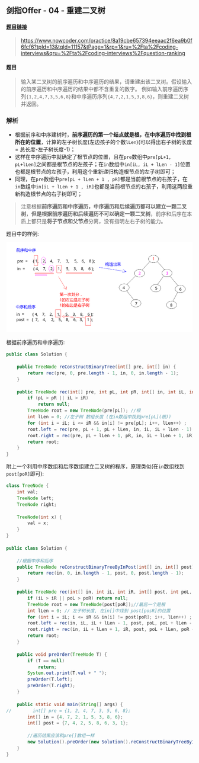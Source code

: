 ## 剑指Offer - 04 - 重建二叉树

#### [题目链接]()

> https://www.nowcoder.com/practice/8a19cbe657394eeaac2f6ea9b0f6fcf6?tpId=13&tqId=11157&tPage=1&rp=1&ru=%2Fta%2Fcoding-interviews&qru=%2Fta%2Fcoding-interviews%2Fquestion-ranking

#### 题目

> 输入某二叉树的前序遍历和中序遍历的结果，请重建出该二叉树。假设输入的前序遍历和中序遍历的结果中都不含重复的数字。
例如输入前序遍历序列`{1,2,4,7,3,5,6,8}`和中序遍历序列`{4,7,2,1,5,3,8,6}`，则重建二叉树并返回。

### 解析


 - 根据前序和中序建树时，**前序遍历的第一个结点就是根，在中序遍历中找到根所在的位置**，计算的左子树长度(左边孩子的个数`lLen`)(可以得出右子树的长度 = 总长度-左子树长度-1)；
 - 这样在中序遍历中就确定了根节点的位置，且在`pre`数组中`pre[pL+1, pL+lLen]`之间都是根节点的左孩子；在`in`数组中`in[iL, iL + lLen - 1]`位置也都是根节点的左孩子，利用这个重新递归构造根节点的左子树即可；
 - 同理，在`pre`数组中`pre[pL + lLen + 1 , pR]`都是当前根节点的右孩子，在`in`数组中`in[iL + lLen + 1 , iR]`也都是当前根节点的右孩子，利用这两段重新构造根节点的右子树即可；

> 注意根据**前序遍历和中序遍历，中序遍历和后续遍历都可以建立一颗二叉树**，**但是根据前序遍历和后续遍历不可以确定一颗二叉树**，前序和后序在本质上都只是**将子节点和父节点**分离，没有指明左右子树的能力。

题目中的样例:

![.png](images/04_s.png)

根据前序遍历和中序遍历:

```java
public class Solution {

    public TreeNode reConstructBinaryTree(int[] pre, int[] in) {
        return rec(pre, 0, pre.length - 1, in, 0, in.length - 1);
    }

    public TreeNode rec(int[] pre, int pL, int pR, int[] in, int iL, int iR) {
        if (pL > pR || iL > iR)
            return null;
        TreeNode root = new TreeNode(pre[pL]); //根
        int lLen = 0; //左子树 数组长度 (在in数组中找到pre[pL](根))
        for (int i = iL; i <= iR && in[i] != pre[pL]; i++, lLen++) ;
        root.left = rec(pre, pL + 1, pL + lLen, in, iL, iL + lLen - 1); //pre[pL]和in[iL + iLen]是根
        root.right = rec(pre, pL + lLen + 1, pR, in, iL + lLen + 1, iR);
        return root;
    }
}
```

附上一个利用中序数组和后序数组建立二叉树的程序，原理类似(在`in`数组找到`post[poR]`即可):

```java
class TreeNode {
    int val;
    TreeNode left;
    TreeNode right;

    TreeNode(int x) {
        val = x;
    }
}

public class Solution {

    //根据中序和后序
    public TreeNode reConstructBinaryTreeByInPost(int[] in, int[] post) {
        return rec(in, 0, in.length - 1, post, 0, post.length - 1);
    }

    public TreeNode rec(int[] in, int iL, int iR, int[] post, int poL, int poR) {
        if (iL > iR || poL > poR) return null;
        TreeNode root = new TreeNode(post[poR]);//最后一个是根
        int lLen = 0; // 左子树长度, 在in[]中找到 post[posR]的位置
        for (int i = iL; i <= iR && in[i] != post[poR]; i++, lLen++) ;
        root.left = rec(in, iL, iL + lLen - 1, post, poL, poL + lLen - 1);
        root.right = rec(in, iL + lLen + 1, iR, post, poL + lLen, poR - 1);
        return root;
    }

    public void preOrder(TreeNode T) {
        if (T == null)
            return;
        System.out.print(T.val + " ");
        preOrder(T.left);
        preOrder(T.right);
    }

    public static void main(String[] args) {
//        int[] pre = {1, 2, 4, 7, 3, 5, 6, 8};
        int[] in = {4, 7, 2, 1, 5, 3, 8, 6};
        int[] post = {7, 4, 2, 5, 8, 6, 3, 1};

        //遍历结果应该和pre[]数组一样
        new Solution().preOrder(new Solution().reConstructBinaryTreeByInPost(in, post));
    }
}
```

